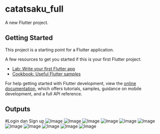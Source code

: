 # catatsaku_full

A new Flutter project.

## Getting Started

This project is a starting point for a Flutter application.

A few resources to get you started if this is your first Flutter project:

- [Lab: Write your first Flutter app](https://docs.flutter.dev/get-started/codelab)
- [Cookbook: Useful Flutter samples](https://docs.flutter.dev/cookbook)

For help getting started with Flutter development, view the
[online documentation](https://docs.flutter.dev/), which offers tutorials,
samples, guidance on mobile development, and a full API reference.

## Outputs
#Login dan Sign up
![Image](https://github.com/user-attachments/assets/c099b7c5-4991-444f-a774-1d740007c3f6) 
![Image](https://github.com/user-attachments/assets/131edbed-e24f-44cc-9b91-3a6c83942c1c)
![Image](https://github.com/user-attachments/assets/0efa532d-241c-40d9-a588-f38f8107dec8)
![Image](https://github.com/user-attachments/assets/40e49834-d8c7-4607-a9c0-c7291a6a3d19)
![Image](https://github.com/user-attachments/assets/3f5bbcc9-d340-4705-b75f-df9e9b1dfdda)
![Image](https://github.com/user-attachments/assets/2ef6ddb5-a963-4f7a-aad6-68ac06f4315d)
![Image](https://github.com/user-attachments/assets/aff23feb-95d3-4ae2-bba3-4f0cafbf3c04)
![Image](https://github.com/user-attachments/assets/b110f071-1721-40b0-bd62-40fdd6c30243)
![Image](https://github.com/user-attachments/assets/12449885-2fb2-44b8-95f0-5d54e0a573a1)
![Image](https://github.com/user-attachments/assets/2a1684e3-24d0-49f6-8caf-06d4c65239ef)
![Image](https://github.com/user-attachments/assets/31e0c5e7-5959-494b-9b1c-f7538755de22)
